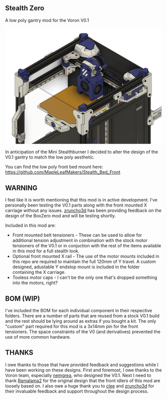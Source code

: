 Stealth Zero
---
A low poly gantry mod for the Voron V0.1

![Image of Stealth Zero Gantry](./Images/V0.1-Complete_Gantry.png)

In anticipation of the Mini Stealthburner I decided to alter the design of the V0.1 gantry to match the low poly aesthetic.

You can find the low poly front bed mount here: https://github.com/MapleLeafMakers/Stealth_Bed_Front

WARNING
---
I feel like it is worth mentioning that this mod is in active development. I've personally been testing the V0.1 parts along with the front mounted X carriage without any issues. [zruncho3d](https://github.com/zruncho3d) has been providing feedback on the design of the BoxZero mod and will be testing shortly.

Included in this mod are:
* Front mounted belt tensioners - These can be used to allow for additional tension adjustment in combination with the stock motor tensioners of the V0.1 or in conjuction with the rest of the items available in this mod for a full stealth look.
* Optional front mounted X rail - The use of the motor mounts included in this repo are required to maintain the full 120mm of Y travel. A custom designed, adustable Y endstop mount is included in the folder containing the X carriage.
* Tooless motor caps - I can't be the only one that's dropped something into the motors, right?

BOM (WIP)
---

I've included the BOM for each individual component in their respective folders. There are a number of parts that are reused from a stock V0.1 build and the rest should be lying around as extras if you bought a kit. The only "custom" part required for this mod is a 3x14mm pin for the front tensioners. The space constraints of the V0 (and derivatives) prevented the use of more common hardware.

THANKS
---
I owe thanks to those that have provided feedback and suggestions while I have been working on these designs. First and foremost, I owe thanks to the Voron team, especially [nemgrea](https://github.com/nemgrea), who designed the V0.1. Next I need to thank [Ramalama2](https://github.com/Ramalama2) for the original design that the front idlers of this mod are loosely based on. I also owe a huge thank you to [clee](https://github.com/clee) and [zruncho3d](https://github.com/zruncho3d) for their invaluable feedback and support throughout the design process.
